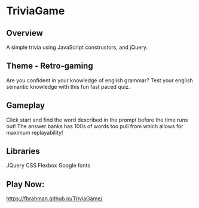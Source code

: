 # TriviaGame

## Overview
A simple trivia using JavaScript construstors, and jQuery.

## Theme - Retro-gaming

Are you confident in your knowledge of english grammar? Test your english semantic knowledge with this fun fast paced quiz.

## Gameplay

Click start and find the word described in the prompt before the time runs out! The answer banks has 100s of words too pull from which allows for maximum replayability! 

## Libraries

JQuery
CSS Flexbox
Google fonts

## Play Now:

https://fbrahman.github.io/TriviaGame/

